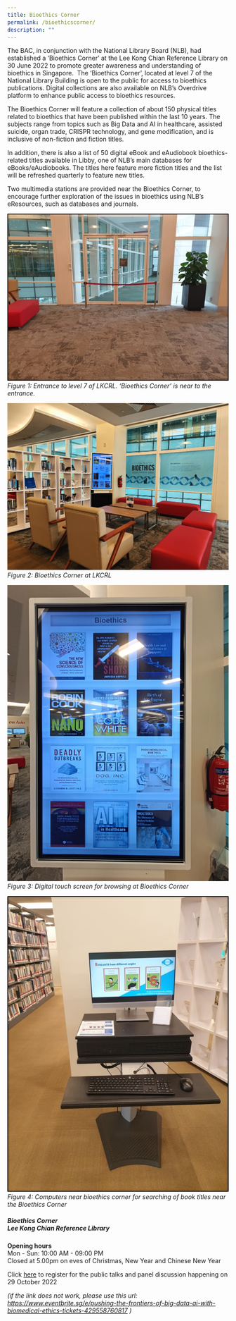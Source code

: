 ```yaml
---
title: Bioethics Corner
permalink: /bioethicscorner/
description: ""
---
```

The BAC, in conjunction with the National Library Board (NLB), had established a ‘Bioethics Corner’ at the Lee Kong Chian Reference Library on 30 June 2022 to promote greater awareness and understanding of bioethics in Singapore.  The ‘Bioethics Corner’, located at level 7 of the National Library Building is open to the public for access to bioethics publications. Digital collections are also available on NLB’s Overdrive platform to enhance public access to bioethics resources.

The Bioethics Corner will feature a collection of about 150 physical titles related to bioethics that have been published within the last 10 years. The subjects range from topics such as Big Data and AI in healthcare, assisted suicide, organ trade, CRISPR technology, and gene modification, and is inclusive of non-fiction and fiction titles. 

In addition, there is also a list of 50 digital eBook and eAudiobook bioethics-related titles available in Libby, one of NLB’s main databases for eBooks/eAudiobooks. The titles here feature more fiction titles and the list will be refreshed quarterly to feature new titles. 

Two multimedia stations are provided near the Bioethics Corner, to encourage further exploration of the issues in bioethics using NLB’s eResources, such as databases and journals.


![](/images/Bioethics%20Corner/Figure%201%20Entrance%20to%20level%207%20of%20LKCRL.jpg)
*Figure 1: Entrance to level 7 of LKCRL. ‘Bioethics Corner’ is near to the entrance.*

![](/images/Bioethics%20Corner/Figure%202%20Bioethics%20Corner%20at%20LKCRL%20(with%20decal).png)
*Figure 2: Bioethics Corner at LKCRL* 

![](/images/Bioethics%20Corner/Bioethics%20Corner%20digital%20touch%20screen%2020221019-WA0001.jpg)
*Figure 3: Digital touch screen for browsing at Bioethics Corner*

![](/images/Bioethics%20Corner/Figure%205%20Computer%20for%20browsing%20book%20titles%20in%20LKCRL%20.jpg)
*Figure 4: Computers near bioethics corner for searching of book titles near the Bioethics Corner*

##### Bioethics Corner<br>Lee Kong Chian Reference Library

**Opening hours<br>**
Mon - Sun: 10:00 AM - 09:00 PM<br>
Closed at 5.00pm on eves of Christmas, New Year and Chinese New Year


Click [here](https://www.eventbrite.sg/e/pushing-the-frontiers-of-big-data-ai-with-biomedical-ethics-tickets-429558760817) to register
for the public talks and panel discussion happening on 29 October 2022<br>

*(if the link does not work, please use this url: <br>
https://www.eventbrite.sg/e/pushing-the-frontiers-of-big-data-ai-with-biomedical-ethics-tickets-429558760817  )*